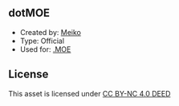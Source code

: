 ## dotMOE
- Created by: [Meiko](https://www.facebook.com/Fhemy.Nhurul.Ainun)
- Type: Official
- Used for: [.MOE](https://sakurajima.moe/@dotmoe)

## License
This asset is licensed under [CC BY-NC 4.0 DEED](https://creativecommons.org/licenses/by-nc/4.0/)
